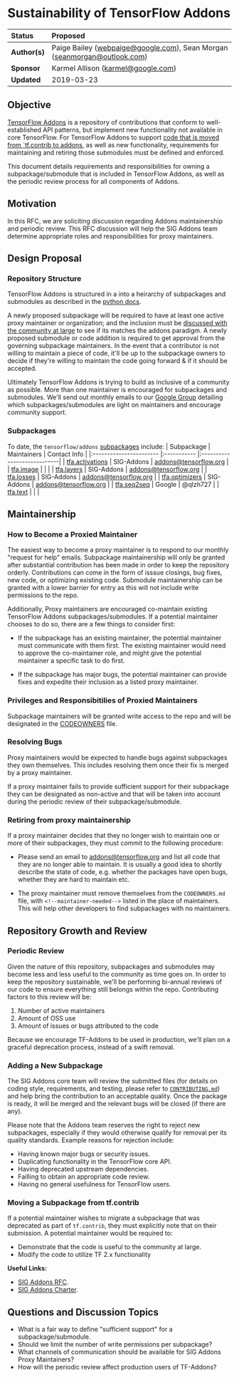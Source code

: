 # Sustainability of TensorFlow Addons

| Status        | Proposed       |
:-------------- |:---------------------------------------------------- |
| **Author(s)** | Paige Bailey (webpaige@google.com), Sean Morgan (seanmorgan@outlook.com) |
| **Sponsor**   | Karmel Allison (karmel@google.com)                 |
| **Updated**   | 2019-03-23                                         |

## Objective
 
[TensorFlow Addons](https://github.com/tensorflow/addons) is a repository of 
contributions that conform to well-established API patterns, but implement new 
functionality not available in core TensorFlow. For TensorFlow Addons to 
support [code that is moved from `tf.contrib to addons](https://github.com/tensorflow/community/blob/ef626896f30130dfc3b5e75126c94624b689a943/rfcs/20181214-move-to-addons.md#code-to-be-moved-from-tfcontrib-to-addons),
as well as new functionality, requirements for maintaining and retiring those 
submodules must be defined and enforced.

This document details requirements and responsibilities for owning a 
subpackage/submodule that is included in TensorFlow Addons, as well as the 
periodic review process for all components of Addons.

## Motivation

In this RFC, we are soliciting discussion regarding Addons maintainership 
and periodic review. This RFC discussion will help the SIG Addons team 
determine appropriate roles and responsibilities for proxy maintainers.

## Design Proposal 

### Repository Structure

TensorFlow Addons is structured in a into a heirarchy of subpackages 
and submodules as described in the [python docs](https://docs.python.org/3/tutorial/modules.html#packages).

A newly proposed subpackage will be required to have at least one active proxy 
maintainer or organization; and the inclusion must be 
[discussed with the community at large](https://github.com/tensorflow/addons/issues/58) 
to see if its matches the addons paradigm. A newly proposed submodule or code 
addition is required to get approval from the governing subpackage maintainers. 
In the event that a contributor is not willing to maintain a piece of code, 
it'll be up to the subpackage owners to decide if they're willing to maintain 
the code going forward & if it should be accepted.

Ultimately TensorFlow Addons is trying to build as inclusive of a community as 
possible. More than one maintainer is encouraged for subpackages and submodules. 
We'll send out monthly emails to our [Google Group](https://groups.google.com/a/tensorflow.org/forum/#!forum/addons) detailing which subpackages/submodules are light on maintainers and encourage 
community support.

### Subpackages 

To date, the `tensorflow/addons` [subpackages](https://github.com/tensorflow/addons#maintainers) include:
| Subpackage    | Maintainers  | Contact Info                        |
|:----------------------- |:----------- |:----------------------------|
| [tfa.activations](tensorflow_addons/activations/README.md) | SIG-Addons | addons@tensorflow.org    |
| [tfa.image](tensorflow_addons/image/README.md) |  |                                   |
| [tfa.layers](tensorflow_addons/layers/README.md) | SIG-Addons |     addons@tensorflow.org |
| [tfa.losses](tensorflow_addons/losses/README.md) | SIG-Addons |     addons@tensorflow.org |
| [tfa.optimizers](tensorflow_addons/optimizers/README.md) | SIG-Addons | addons@tensorflow.org |
| [tfa.seq2seq](tensorflow_addons/seq2seq/README.md) | Google | @qlzh727 | 
| [tfa.text](tensorflow_addons/text/README.md) |  |  |


## Maintainership 

### How to Become a Proxied Maintainer

The easiest way to become a proxy maintainer is to respond to our monthly 
"request for help" emails. Subpackage maintainership will only be 
granted after substantial contribution has been made in order to keep the 
repository orderly. Contributions can come in the form of isssue closings, bug 
fixes, new code, or optimizing existing code. Submodule maintainership can be 
granted with a lower barrier for entry as this will not include write 
permissions to the repo.

Additionally, Proxy maintainers are encouraged co-maintain existing TensorFlow 
Addons subpackages/submodules. If a potential maintainer chooses to do so, 
there are a few things to consider first:

* If the subpackage has an existing maintainer, the potential maintainer 
must communicate with them first. The existing maintainer would need to 
approve the co-maintainer role, and might give the potential maintainer 
a specific task to do first.

* If the subpackage has major bugs, the potential maintainer 
can provide fixes and expedite their inclusion as a listed
proxy maintainer.

### Privileges and Responsibitilies of Proxied Maintainers

Subpackage maintainers will be granted write access to the repo and will be 
designated in the [CODEOWNERS](https://help.github.com/en/articles/about-code-owners) 
file.

### Resolving Bugs

Proxy maintainers would be expected to handle bugs against subpackages 
they own themselves. This includes resolving them once their fix is 
merged by a proxy maintainer.

If a proxy maintainer fails to provide sufficient support for their
subpackage they can be designated as non-active and that will be taken into 
account during the periodic review of their subpackage/submodule.

### Retiring from proxy maintainership

If a proxy maintainer decides that they no longer wish to maintain one 
or more of their subpackages, they must commit to the following procedure:

* Please send an email to addons@tensorflow.org and list all code that they are 
no longer able to maintain. It is usually a good idea to shortly describe the 
state of code, e.g. whether the packages have open bugs, whether they are hard 
to maintain etc.

* The proxy maintainer must remove themselves from the `CODEOWNERS.md` 
file, with `<!--maintainer-needed-->` listed in the place of 
maintainers. This will help other developers to find subpackages with no 
maintainers.

## Repository Growth and Review 
### Periodic Review

Given the nature of this repository, subpackages and submodules may become less 
and less useful to the community as time goes on. In order to keep the 
repository sustainable, we'll be performing bi-annual reviews of our code to 
ensure everything still belongs within the repo. Contributing factors to this 
review will be:

1. Number of active maintainers
2. Amount of OSS use
3. Amount of issues or bugs attributed to the code

Because we encourage TF-Addons to be used in production, we'll plan on a 
graceful deprecation process, instead of a swift removal.

### Adding a New Subpackage

The SIG Addons core team will review the submitted files 
(for details on coding style, requirements, and testing, please refer 
to [`CONTRIBUTING.md`](https://github.com/tensorflow/addons/blob/master/CONTRIBUTING.md)) 
and help bring the contribution to an acceptable quality. Once the 
package is ready, it will be merged and the relevant bugs will be 
closed (if there are any).

Please note that the Addons team reserves the right to reject new 
subpackages, especially if they would otherwise qualify for removal per 
its quality standards. Example reasons for rejection include:

* Having known major bugs or security issues.
* Duplicating functionality in the TensorFlow core API.
* Having deprecated upstream dependencies.
* Failling to obtain an appropriate code review.
* Having no general usefulness for TensorFlow users.

### Moving a Subpackage from tf.contrib

If a potential maintainer wishes to migrate a subpackage that was deprecated 
as part of `tf.contrib`, they must explicitly note that on their 
submission. A potential maintainer would be required to:

* Demonstrate that the code is useful to the community at large.
* Modify the code to utilize TF 2.x functionality

**Useful Links:**
* [SIG Addons RFC](https://github.com/tensorflow/community/blob/ef626896f30130dfc3b5e75126c94624b689a943/rfcs/20181214-move-to-addons.md).
* [SIG Addons Charter](https://github.com/tensorflow/community/blob/master/sigs/addons/CHARTER.md).

## Questions and Discussion Topics

* What is a fair way to define "sufficient support" for a subpackage/submodule.
* Should we limit the number of write permissions per subpackage?
* What channels of communication should be available for SIG Addons Proxy Maintainers?
* How will the periodic review affect production users of TF-Addons?